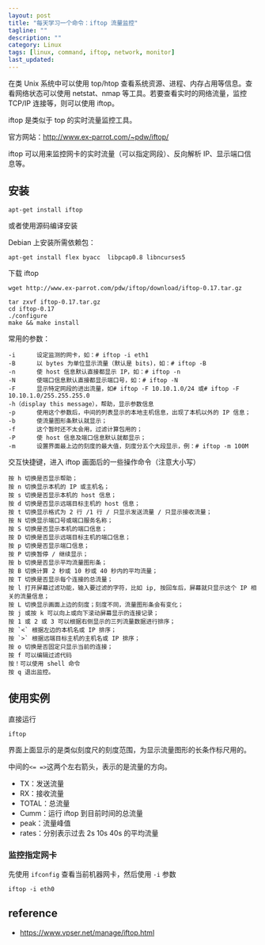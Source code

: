 ```yaml
---
layout: post
title: "每天学习一个命令：iftop 流量监控"
tagline: ""
description: ""
category: Linux
tags: [linux, command, iftop, network, monitor]
last_updated:
---
```


在类 Unix 系统中可以使用 top/htop 查看系统资源、进程、内存占用等信息。查看网络状态可以使用 netstat、nmap 等工具。若要查看实时的网络流量，监控 TCP/IP 连接等，则可以使用 iftop。

iftop 是类似于 top 的实时流量监控工具。

官方网站：http://www.ex-parrot.com/~pdw/iftop/

iftop 可以用来监控网卡的实时流量（可以指定网段）、反向解析 IP、显示端口信息等。

## 安装

    apt-get install iftop

或者使用源码编译安装

Debian 上安装所需依赖包：

    apt-get install flex byacc  libpcap0.8 libncurses5

下载 iftop

    wget http://www.ex-parrot.com/pdw/iftop/download/iftop-0.17.tar.gz

    tar zxvf iftop-0.17.tar.gz
    cd iftop-0.17
    ./configure
    make && make install

常用的参数：

    -i      设定监测的网卡，如：# iftop -i eth1
    -B      以 bytes 为单位显示流量（默认是 bits)，如：# iftop -B
    -n      使 host 信息默认直接都显示 IP，如：# iftop -n
    -N      使端口信息默认直接都显示端口号，如：# iftop -N
    -F      显示特定网段的进出流量，如# iftop -F 10.10.1.0/24 或# iftop -F 10.10.1.0/255.255.255.0
    -h（display this message），帮助，显示参数信息
    -p      使用这个参数后，中间的列表显示的本地主机信息，出现了本机以外的 IP 信息；
    -b      使流量图形条默认就显示；
    -f      这个暂时还不太会用，过滤计算包用的；
    -P      使 host 信息及端口信息默认就都显示；
    -m      设置界面最上边的刻度的最大值，刻度分五个大段显示，例：# iftop -m 100M

交互快捷键，进入 iftop 画面后的一些操作命令（注意大小写）

    按 h 切换是否显示帮助；
    按 n 切换显示本机的 IP 或主机名；
    按 s 切换是否显示本机的 host 信息；
    按 d 切换是否显示远端目标主机的 host 信息；
    按 t 切换显示格式为 2 行 /1 行 / 只显示发送流量 / 只显示接收流量；
    按 N 切换显示端口号或端口服务名称；
    按 S 切换是否显示本机的端口信息；
    按 D 切换是否显示远端目标主机的端口信息；
    按 p 切换是否显示端口信息；
    按 P 切换暂停 / 继续显示；
    按 b 切换是否显示平均流量图形条；
    按 B 切换计算 2 秒或 10 秒或 40 秒内的平均流量；
    按 T 切换是否显示每个连接的总流量；
    按 l 打开屏幕过滤功能，输入要过滤的字符，比如 ip, 按回车后，屏幕就只显示这个 IP 相关的流量信息；
    按 L 切换显示画面上边的刻度；刻度不同，流量图形条会有变化；
    按 j 或按 k 可以向上或向下滚动屏幕显示的连接记录；
    按 1 或 2 或 3 可以根据右侧显示的三列流量数据进行排序；
    按 `<` 根据左边的本机名或 IP 排序；
    按 `>` 根据远端目标主机的主机名或 IP 排序；
    按 o 切换是否固定只显示当前的连接；
    按 f 可以编辑过滤代码
    按！可以使用 shell 命令
    按 q 退出监控。

## 使用实例

直接运行

    iftop

界面上面显示的是类似刻度尺的刻度范围，为显示流量图形的长条作标尺用的。

中间的`<= =>`这两个左右箭头，表示的是流量的方向。

- TX：发送流量
- RX：接收流量
- TOTAL：总流量
- Cumm：运行 iftop 到目前时间的总流量
- peak：流量峰值
- rates：分别表示过去 2s 10s 40s 的平均流量

### 监控指定网卡
先使用 `ifconfig` 查看当前机器网卡，然后使用 `-i` 参数

    iftop -i eth0


## reference

- <https://www.vpser.net/manage/iftop.html>
